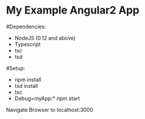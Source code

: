 # My Example Angular2 App

#Dependencies:
* NodeJS (0.12 and above)
* Typescript
* tsc
* tsd

#Setup:
* npm install
* tsd install
* tsc
* Debug=myApp:* npm start

Navigate Browser to localhost:3000